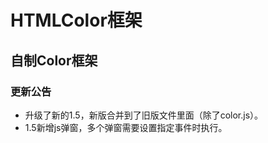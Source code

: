 # HTMLColor框架
## 自制Color框架

### 更新公告
- 升级了新的1.5，新版合并到了旧版文件里面（除了color.js）。
- 1.5新增js弹窗，多个弹窗需要设置指定事件时执行。
